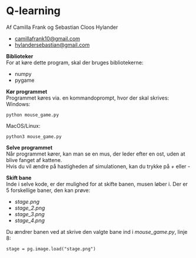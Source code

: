 # Q-learning  
Af Camilla Frank og Sebastian Cloos Hylander
 - camillafrank10@gmail.com
 - hylandersebastian@gmail.com

**Biblioteker**  
For at køre dette program, skal der bruges bibliotekerne:  
 - numpy
 - pygame


**Kør programmet**  
Programmet køres via. en kommandoprompt, hvor der skal skrives:  
Windows:
```
python mouse_game.py
```
MacOS/Linux:
```
python3 mouse_game.py
```

**Selve programmet**  
Når programmet kører, kan man se en mus, der leder efter en ost, uden at blive fanget af kattene.  
Hvis du vil ændre på hastigheden af simulationen, kan du trykke på *+* eller *-*

**Skift bane**  
Inde i selve kode, er der mulighed for at skifte banen, musen løber i.
Der er 5 forskellige baner, den kan prøve:
 - *stage.png*
 - *stage_2.png*
 - *stage_3.png*
 - *stage_4.png*

Du ændrer banen ved at skrive den valgte bane ind i *mouse_game.py*, linje 8:  
```
stage = pg.image.load("stage.png")
```
